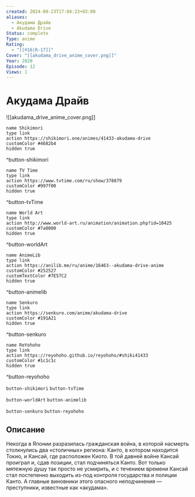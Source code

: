 ```yaml
---
created: 2024-09-23T17:04:23+03:00
aliases:
  - Акудама Драйв
  - Akudama Drive
Status: complete
Type: anime
Rating:
  - "[[®️16|R-17]]"
Cover: "[[akudama_drive_anime_cover.png]]"
Year: 2020
Episode: 12
Views: 1
---
```


# Акудама Драйв

![[akudama_drive_anime_cover.png]]

```button
name Shikimori
type link
action https://shikimori.one/animes/41433-akudama-drive
customColor #4682b4
hidden true
```
^button-shikimori

```button
name TV Time
type link
action https://www.tvtime.com/ru/show/378879
customColor #997f00
hidden true
```
^button-tvTime

```button
name World Art
type link
action http://www.world-art.ru/animation/animation.php?id=10425
customColor #7a0000
hidden true
```
^button-worldArt

```button
name AnimeLib
type link
action https://anilib.me/ru/anime/16463--akudama-drive-anime
customColor #252527
customTextColor #7E57C2
hidden true
```
^button-animelib

```button
name Senkuro
type link
action https://senkuro.com/anime/akudama-drive
customColor #191A21
hidden true
```
^button-senkuro

```button
name ReYohoho
type link
action https://reyohoho.github.io/reyohoho/#shiki41433
customColor #1c1c1c
hidden true
```
^button-reyohoho

`button-shikimori` `button-tvTime`

`button-worldArt` `button-animelib`

`button-senkuro` `button-reyohoho`

## Описание

Некогда в Японии разразилась гражданская война, в которой насмерть столкнулись два «столичных» региона: Канто, в котором находится Токио, и Кансай, где расположен Киото. В той давней войне Кансай проиграл и, сдав позиции, стал подчиняться Канто. Вот только мятежную душу так просто не усмирить, и с течением времени Кансай стал постепенно выходить из-под контроля государства и полиции Канто. А главные виновники этого опасного неподчинения — преступники, известные как «акудама».
